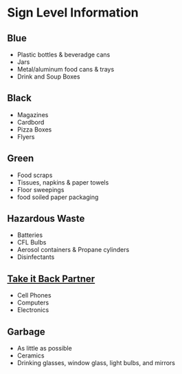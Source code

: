 # Sign Level Information

## Blue
- Plastic bottles & beveradge cans
- Jars
- Metal/aluminum food cans & trays
- Drink and Soup Boxes

## Black

- Magazines
- Cardbord
- Pizza Boxes
- Flyers

## Green
- Food scraps
- Tissues, napkins & paper towels
- Floor sweepings
- food soiled paper packaging

## Hazardous Waste
- Batteries
- CFL Bulbs
- Aerosol containers & Propane cylinders
- Disinfectants

## [Take it Back Partner](http://app06.ottawa.ca/online_services/recycling/items/111_en.html)
- Cell Phones
- Computers
- Electronics

## Garbage
- As little as possible
- Ceramics
- Drinking glasses, window glass, light bulbs, and mirrors
